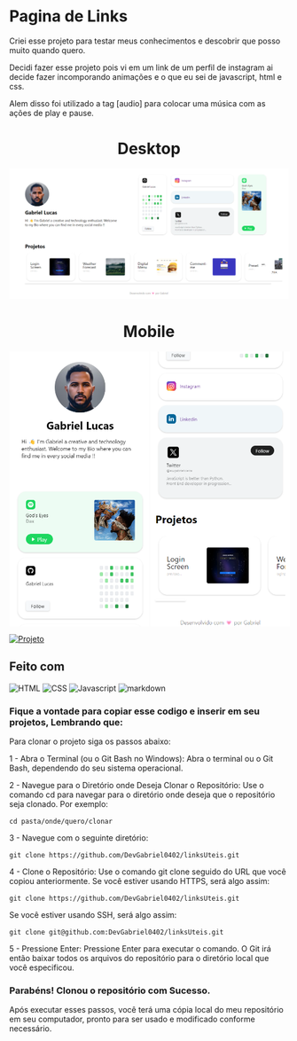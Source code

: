 # Pagina de Links

Criei esse projeto para testar meus conhecimentos e descobrir que posso muito quando quero.

Decidi fazer esse projeto pois vi em um link de um perfil de instagram ai decide fazer incomporando animações e o que eu sei de javascript, html e css.

Alem disso foi utilizado a tag [audio] para colocar uma música com as ações de play e pause.

<div class="thumbnail" style="margin-bottom: 10px">
    <h1 style="text-align: center">Desktop</h1>
    <img src="./src/projects/project-final.png">
    <h1 style="text-align: center">Mobile</h1>
    <div style="display:flex; gap:2px">
        <img width="50%" src="./src/projects/project-final-1.png">
        <img width="50%"  src="./src/projects/project-final-2.png">
    </div>

</div>

[![Projeto](https://img.shields.io/badge/acessar_projeto-agora-76B900?style=for-the-badge&logo=&logoColor=white)](https://linksaqui.netlify.app/)

## Feito com

![HTML](https://img.shields.io/badge/HTML-202020?style=for-the-badge&logo=html5&logoColor=white)
![CSS](https://img.shields.io/badge/CSS-202020?&style=for-the-badge&logo=css3&logoColor=white)
![Javascript](https://img.shields.io/badge/JavaScript-202020?style=for-the-badge&logo=javascript&logoColor=white)
![markdown](https://img.shields.io/badge/Markdown-202020?style=for-the-badge&logo=markdown&logoColor=white)

### Fique a vontade para copiar esse codigo e inserir em seu projetos, Lembrando que:

Para clonar o projeto siga os passos abaixo:

1 - Abra o Terminal (ou o Git Bash no Windows):
Abra o terminal ou o Git Bash, dependendo do seu sistema operacional.

2 - Navegue para o Diretório onde Deseja Clonar o Repositório:
Use o comando cd para navegar para o diretório onde deseja que o repositório seja clonado. Por exemplo:

```
cd pasta/onde/quero/clonar
```

3 - Navegue com o seguinte diretório:

```
git clone https://github.com/DevGabriel0402/linksUteis.git
```

4 - Clone o Repositório:
Use o comando git clone seguido do URL que você copiou anteriormente. Se você estiver usando HTTPS, será algo assim:

```
git clone https://github.com/DevGabriel0402/linksUteis.git
```

Se você estiver usando SSH, será algo assim:

```
git clone git@github.com:DevGabriel0402/linksUteis.git
```

5 - Pressione Enter:
Pressione Enter para executar o comando. O Git irá então baixar todos os arquivos do repositório para o diretório local que você especificou.

### Parabéns! Clonou o repositório com Sucesso.

Após executar esses passos, você terá uma cópia local do meu repositório em seu computador, pronto para ser usado e modificado conforme necessário.
